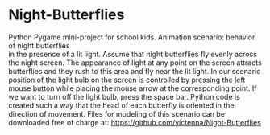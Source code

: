 # Night-Butterflies
Python Pygame mini-project for school kids. Animation scenario:  behavior  of night butterflies  
in the presence of a lit light. Assume that night   butterflies fly evenly across the night screen.
The appearance of light at any point on the screen attracts butterflies and they rush to this area 
and fly near the lit light. In our scenario position of the light bulb on the screen is controlled by
pressing the left mouse button while placing the mouse arrow at the corresponding point. If we want to
turn off the light bulb, press the space bar. Python code is created such a way that  the head of each
butterfly is oriented in the direction of movement. Files for modeling of this scenario can be
downloaded free of charge at:
https://github.com/victenna/Night-Butterflies

